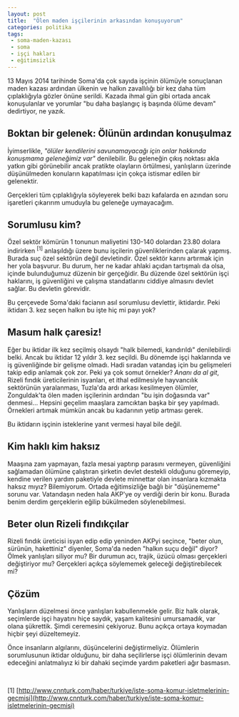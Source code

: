 ```yaml
---
layout: post
title:  "Ölen maden işçilerinin arkasından konuşuyorum"
categories: politika
tags:
 - soma-maden-kazası
 - soma
 - işçi hakları
 - eğitimsizlik
---
```


13 Mayıs 2014 tarihinde Soma'da çok sayıda işçinin ölümüyle sonuçlanan maden kazası ardından ülkenin ve halkın zavallılığı bir kez daha tüm çıplaklığıyla gözler önüne serildi. Kazada ihmal gün gibi ortada ancak konuşulanlar ve yorumlar "bu daha başlangıç iş başında ölüme devam" dedirtiyor, ne yazık.

Boktan bir gelenek: Ölünün ardından konuşulmaz
----------------------------------------------

İyimserlikle, _"ölüler kendilerini savunamayacağı için onlar hakkında konuşmama geleneğimiz var"_ denilebilir. Bu geleneğin çıkış noktası akla yatkın gibi görünebilir ancak pratikte olayların örtülmesi, yanlışların üzerinde düşünülmeden konuların kapatılması için çokça istismar edilen bir gelenektir.

Gerçekleri tüm çıplaklığıyla söyleyerek belki bazı kafalarda en azından soru işaretleri çıkarırım umuduyla bu geleneğe uymayacağım.

Sorumlusu kim?
--------------

Özel sektör kömürün 1 tonunun maliyetini 130-140 dolardan 23.80 dolara indirirken <sup>[1]</sup> anlaşıldığı üzere bunu işçilerin güvenliklerinden çalarak yapmış. Burada suç özel sektörün değil devletindir. Özel sektör karını artırmak için her yola başvurur. Bu durum, her ne kadar ahlaki açıdan tartışmalı da olsa, içinde bulunduğumuz düzenin bir gerçeğidir. Bu düzende özel sektörün işçi haklarını, iş güvenliğini ve çalışma standatlarını ciddiye almasını devlet sağlar. Bu devletin görevidir.

Bu çerçevede Soma'daki facianın asıl sorumlusu devlettir, iktidardır. Peki iktidarı 3. kez seçen halkın bu işte hiç mi payı yok?

Masum halk çaresiz!
-------------------

Eğer bu iktidar ilk kez seçilmiş olsaydı "halk bilemedi, kandırıldı" denilebilirdi belki. Ancak bu iktidar 12 yıldır 3. kez seçildi. Bu dönemde işçi haklarında ve iş güvenliğinde bir gelişme olmadı. Hadi sıradan vatandaş için bu gelişmeleri takip edip anlamak çok zor. Peki ya çok somut örnekler? _Ananı da al git_, Rizeli fındık üreticilerinin isyanları, et ithal edilmesiyle hayvancılık sektörünün yaralanması, Tuzla'da ardı arkası kesilmeyen ölümler, Zonguldak'ta ölen maden işçilerinin ardından "bu işin doğasında var" denmesi... Hepsini geçelim maaşlara zamcıktan başka bir şey yapılmadı. Örnekleri artımak mümkün ancak bu kadarının yetip artması gerek.

Bu iktidarın işçinin isteklerine yanıt vermesi hayal bile değil.

Kim haklı kim haksız
--------------------

Maaşına zam yapmayan, fazla mesai yaptırıp parasını vermeyen, güvenliğini sağlamadan ölümüne çalıştıran şirketin devlet destekli olduğunu göremeyip, kendine verilen yardım paketiyle devlete minnettar olan insanlara kızmakta haksız mıyız? Bilemiyorum. Ortada eğitimsizliğe bağlı bir "düşünememe" sorunu var. Vatandaşın neden hala AKP'ye oy verdiği derin bir konu. Burada benim derdim gerçeklerin eğilip bükülmeden söylenebilmesi.

Beter olun Rizeli fındıkçılar
-----------------------------

Rizeli fındık üreticisi isyan edip edip yeninden AKPyi seçince, "beter olun, sürünün, hakettiniz" diyenler, Soma'da neden "halkın suçu değil" diyor? Ölmek yanlışları siliyor mu? Bir durumun acı, trajik, üzücü olması gerçekleri değiştiriyor mu? Gerçekleri açıkça söylememek geleceği değiştirebilecek mi?

Çözüm
-----

Yanlışların düzelmesi önce yanlışları kabullenmekle gelir. Biz halk olarak, seçimlerde işçi hayatını hiçe saydık, yaşam kalitesini umursamadık, var olana şükrettik. Şimdi ceremesini çekiyoruz. Bunu açıkça ortaya koymadan hiçbir şeyi düzeltemeyiz.

Önce insanların algılarını, düşüncelerini değiştirmeliyiz. Ölümlerin sorumlusunun iktidar olduğunu, bir daha seçilirlerse işçi ölümlerinin devam edeceğini anlatmalıyız ki bir dahaki seçimde yardım paketleri ağır basmasın.

<br>

\[1\] [http://www.cnnturk.com/haber/turkiye/iste-soma-komur-isletmelerinin-gecmisi](http://www.cnnturk.com/haber/turkiye/iste-soma-komur-isletmelerinin-gecmisi)